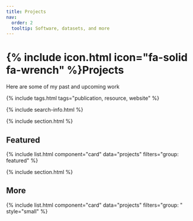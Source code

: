 ```yaml
---
title: Projects
nav:
  order: 2
  tooltip: Software, datasets, and more
---
```


# {% include icon.html icon="fa-solid fa-wrench" %}Projects

Here are some of my past and upcoming work

{% include tags.html tags="publication, resource, website" %}

{% include search-info.html %}

{% include section.html %}

## Featured

{% include list.html component="card" data="projects" filters="group: featured" %}

{% include section.html %}

## More

{% include list.html component="card" data="projects" filters="group: " style="small" %}
